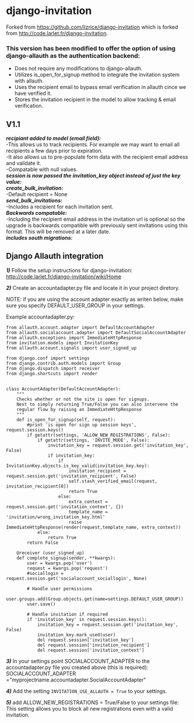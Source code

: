 django-invitation
=================
Forked from https://github.com/lizrice/django-invitation which is forked from http://code.larlet.fr/django-invitation.

### This version has been modified to offer the option of using django-allauth as the authentication backend:
- Does not require any modifications to django-allauth. 
- Utilizes is_open_for_signup method to integrate the invitation system with allauth. 
- Uses the recipient email to bypass email verification in allauth cince we have verified it.
- Stores the invitation recipient in the model to allow tracking & email verification.

V1.1
----
***recipiant added to model (email field):***  
-This allows us to track recipients. For example we may want to email all recipients a few days prior to expiration.  
-It also allows us to pre-populate form data with the recipient email address and validate it.  
-Compatable with null values.  
***session is now passed the invitation_key object instead of just the key value:***  
***create_bulk_invitation:***  
-Default recipient = None  
***send_bulk_invitations:***  
-Includes a recipient for each invitation sent.  
***Backwards compatable:***  
-Including the recipient email address in the invitation url is optional so the upgrade is backwards compatible with 
previously sent invitations using this format.  This will be removed at a later date.  
***includes south migrations:***  

Django Allauth integration
--------------------------
***1)*** Follow the setup instructions for django-invitation: 
http://code.larlet.fr/django-invitation/wiki/Home 

***2)*** Create an accountadapter.py file and locate it in your project diretory.

NOTE: if you are using the account adapter exactly as writen below, make sure you specify DEFAULT_USER_GROUP in your settings.

Example accountadapter.py: 

    from allauth.account.adapter import DefaultAccountAdapter
	from allauth.socialaccount.adapter import DefaultSocialAccountAdapter
	from allauth.exceptions import ImmediateHttpResponse
	from invitation.models import InvitationKey
	from allauth.account.signals import user_signed_up

	from django.conf import settings
	from django.contrib.auth.models import Group
	from django.dispatch import receiver
	from django.shortcuts import render

	
	class AccountAdapter(DefaultAccountAdapter):
		"""
		Checks whether or not the site is open for signups.
		Next to simply returning True/False you can also intervene the
		regular flow by raising an ImmediateHttpResponse
		"""
		def is_open_for_signup(self, request):
			#print 'is open for sign up session keys', request.session.keys()
			if getattr(settings, 'ALLOW_NEW_REGISTRATIONS', False):
				if getattr(settings, 'INVITE_MODE', False):
					invitation_key = request.session.get('invitation_key', False)
					if invitation_key:
						if InvitationKey.objects.is_key_valid(invitation_key.key):
							invitation_recipient = request.session.get('invitation_recipient', False)
							self.stash_verified_email(request, invitation_recipient[0])
							return True
						else:
							extra_context = request.session.get('invitation_context', {})
							template_name = 'invitation/wrong_invitation_key.html'
							raise ImmediateHttpResponse(render(request,template_name, extra_context))
				else:
					return True
			return False

		@receiver (user_signed_up)
		def complete_signup(sender, **kwargs):
			user = kwargs.pop('user')
			request = kwargs.pop('request')
			#sociallogin = request.session.get('socialaccount_sociallogin', None)

			# Handle user permissions
			user.groups.add(Group.objects.get(name=settings.DEFAULT_USER_GROUP))
			user.save()

			# Handle invitation if required
			if 'invitation_key' in request.session.keys():
				invitation_key = request.session.get('invitation_key', False)
				invitation_key.mark_used(user)
				del request.session['invitation_key']
				del request.session['invitation_recipient']
				del request.session['invitation_context']


***3)*** In your settings point SOCIALACCOUNT_ADAPTER to the accountadapter.py file you created above (this is required):  
SOCIALACCOUNT_ADAPTER ="myprojectname.accountadapter.SocialAccountAdapter"

***4)*** Add the setting `INVITATION_USE_ALLAUTH = True` to your settings.

***5)*** add ALLOW_NEW_REGISTRATIONS = True/False to your settings file:
This setting allows you to block all new registrations even with a valid invitation.


